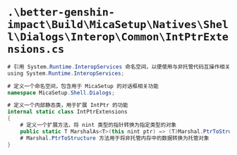 # `.\better-genshin-impact\Build\MicaSetup\Natives\Shell\Dialogs\Interop\Common\IntPtrExtensions.cs`

```cs
# 引用 System.Runtime.InteropServices 命名空间，以便使用与非托管代码互操作相关的功能
﻿using System.Runtime.InteropServices;

# 定义一个命名空间，包含用于 MicaSetup 的对话框相关功能
namespace MicaSetup.Shell.Dialogs;

# 定义一个内部静态类，用于扩展 IntPtr 的功能
internal static class IntPtrExtensions
{
    # 定义一个扩展方法，将 nint 类型的指针转换为指定类型的对象
    public static T MarshalAs<T>(this nint ptr) => (T)Marshal.PtrToStructure(ptr, typeof(T));
    # Marshal.PtrToStructure 方法用于将非托管内存中的数据转换为托管对象
}
```